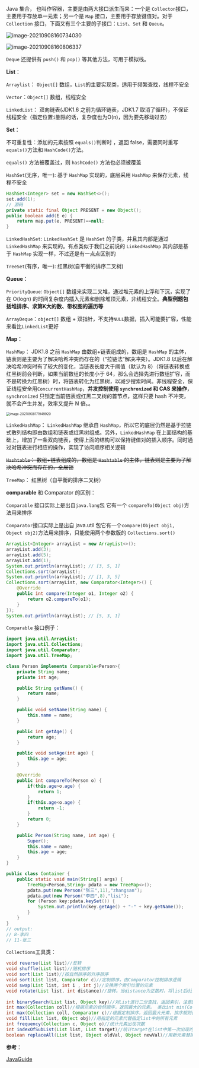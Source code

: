 <style type="text/css"> img{display:block;margin:0 auto;}</style>

Java 集合， 也叫作容器，主要是由两大接口派生而来：一个是 `Collecton`接口，主要用于存放单一元素；另一个是 `Map` 接口，主要用于存放键值对。对于`Collection` 接口，下面又有三个主要的子接口：`List`、`Set` 和 `Queue`。

![image-20210908160734030](https://gitee.com/hqinglau/img/raw/master/img/20210908160734.png)

![image-20210908160806337](https://gitee.com/hqinglau/img/raw/master/img/20210908160806.png)

`Deque` 还提供有 `push()` 和 `pop()` 等其他方法，可用于模拟栈。

**List**：

`Arraylist`： `Object[]` 数组，`List`的主要实现类，适用于频繁查找，线程不安全

`Vector`：`Object[]` 数组，线程安全

`LinkedList`： 双向链表(JDK1.6 之前为循环链表，JDK1.7 取消了循环)，不保证线程安全（指定位置`i`删除的话，复杂度也为O(n)，因为要先移动过去）

**Set**：

不可重复性：添加的元素按照 `equals()`判断时 ，返回 false，需要同时重写 `equals()`方法和 `HashCode()`方法。

`equals()` 方法被覆盖过，则 `hashCode()` 方法也必须被覆盖

`HashSet`(无序，唯一): 基于 `HashMap` 实现的，底层采用 `HashMap` 来保存元素，线程不安全

```java
HashSet<Integer> set = new HashSet<>();
set.add(1);
// 源码
private static final Object PRESENT = new Object();
public boolean add(E e) {
    return map.put(e, PRESENT)==null;
}
```

`LinkedHashSet`: `LinkedHashSet` 是 `HashSet` 的子类，并且其内部是通过 `LinkedHashMap` 来实现的。有点类似于我们之前说的 `LinkedHashMap` 其内部是基于 `HashMap` 实现一样，不过还是有一点点区别的

`TreeSet`(有序，唯一): 红黑树(自平衡的排序二叉树)

**Queue**：

`PriorityQueue`: `Object[]` 数组来实现二叉堆，通过堆元素的上浮和下沉，实现了在 O(logn) 的时间复杂度内插入元素和删除堆顶元素，非线程安全。**典型例题包括堆排序、求第K大的数、带权图的遍历等**

`ArrayDeque`：`object[]` 数组 + 双指针，不支持`NULL`数据，插入可能要扩容，性能来看比`LinkedList`更好

**Map**：

`HashMap`： JDK1.8 之前 `HashMap` 由数组+链表组成的，数组是 `HashMap` 的主体，链表则是主要为了解决哈希冲突而存在的（“拉链法”解决冲突）。JDK1.8 以后在解决哈希冲突时有了较大的变化，当链表长度大于阈值（默认为 8）（将链表转换成红黑树前会判断，如果当前数组的长度小于 64，那么会选择先进行数组扩容，而不是转换为红黑树）时，将链表转化为红黑树，以减少搜索时间。非线程安全，保证线程安全用`ConcurrentHashMap`，**并发控制使用 `synchronized` 和 CAS 来操作**，`synchronized` 只锁定当前链表或红黑二叉树的首节点，这样只要 hash 不冲突，就不会产生并发，效率又提升 N 倍。。

<img src="https://gitee.com/hqinglau/img/raw/master/img/20210908171950.png" alt="image-20210908171949920" style="zoom: 60%;" />

`LinkedHashMap`： `LinkedHashMap` 继承自 `HashMap`，所以它的底层仍然是基于拉链式散列结构即由数组和链表或红黑树组成。另外，`LinkedHashMap` 在上面结构的基础上，增加了一条双向链表，使得上面的结构可以保持键值对的插入顺序。同时通过对链表进行相应的操作，实现了访问顺序相关逻辑

~~`Hashtable`： 数组+链表组成的，数组是 `Hashtable` 的主体，链表则是主要为了解决哈希冲突而存在的，全局锁~~

`TreeMap`： 红黑树（自平衡的排序二叉树）

**comparable** 和 Comparator 的区别：

`Comparable` 接口实际上是出自`java.lang`包 它有一个 `compareTo(Object obj)`方法用来排序

`Comparator`接口实际上是出自 java.util 包它有一个`compare(Object obj1, Object obj2)`方法用来排序，只能使用两个参数版的 `Collections.sort()`

```java
ArrayList<Integer> arrayList = new ArrayList<>();
arrayList.add(3);
arrayList.add(5);
arrayList.add(1);
System.out.println(arrayList); // [3, 5, 1]
Collections.sort(arrayList);
System.out.println(arrayList); // [1, 3, 5]
Collections.sort(arrayList, new Comparator<Integer>() {
    @Override
    public int compare(Integer o1, Integer o2) {
        return o2.compareTo(o1);
    }
});
System.out.println(arrayList); // [5, 3, 1]
```

`Comparable` 接口例子：

```java
import java.util.ArrayList;
import java.util.Collections;
import java.util.Comparator;
import java.util.TreeMap;

class Person implements Comparable<Person>{
    private String name;
    private int age;

    public String getName() {
        return name;
    }

    public void setName(String name) {
        this.name = name;
    }

    public int getAge() {
        return age;
    }

    public void setAge(int age) {
        this.age = age;
    }

    @Override
    public int compareTo(Person o) {
        if(this.age>o.age) {
            return 1;
        }
        if(this.age<o.age) {
            return -1;
        }
        return 0;
    }

    public Person(String name, int age) {
        Super();
        this.name = name;
        this.age = age;
    }
}

public class Container {
    public static void main(String[] args) {
        TreeMap<Person,String> pdata = new TreeMap<>();
        pdata.put(new Person("张三",11),"zhangsan");
        pdata.put(new Person("李四",8),"lisi");
        for (Person key:pdata.keySet()) {
            System.out.println(key.getAge() + "-" + key.getName());
        }
    }
}
// output:
// 8-李四
// 11-张三
```

`Collections`工具类：

```java
void reverse(List list)//反转
void shuffle(List list)//随机排序
void sort(List list)//按自然排序的升序排序
void sort(List list, Comparator c)//定制排序，由Comparator控制排序逻辑
void swap(List list, int i , int j)//交换两个索引位置的元素
void rotate(List list, int distance)//旋转。当distance为正数时，将list后distance个元素整体移到前面。当distance为负数时，将 list的前distance个元素整体移到后面
    
int binarySearch(List list, Object key)//对List进行二分查找，返回索引，注意List必须是有序的
int max(Collection coll)//根据元素的自然顺序，返回最大的元素。 类比int min(Collection coll)
int max(Collection coll, Comparator c)//根据定制排序，返回最大元素，排序规则由Comparatator类控制。类比int min(Collection coll, Comparator c)
void fill(List list, Object obj)//用指定的元素代替指定list中的所有元素
int frequency(Collection c, Object o)//统计元素出现次数
int indexOfSubList(List list, List target)//统计target在list中第一次出现的索引，找不到则返回-1，类比int lastIndexOfSubList(List source, list target)
boolean replaceAll(List list, Object oldVal, Object newVal)//用新元素替换旧元素
```



**参考**：

[JavaGuide](https://snailclimb.gitee.io/javaguide/#/)